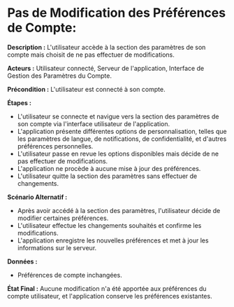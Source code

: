 # Pas de Modification des Préférences de Compte:

  **Description :** L'utilisateur accède à la section des paramètres de son compte mais choisit de ne pas effectuer de modifications.

  **Acteurs :** Utilisateur connecté, Serveur de l'application, Interface de Gestion des Paramètres du Compte.

  **Précondition :** L'utilisateur est connecté à son compte.

  **Étapes :**

  - L'utilisateur se connecte et navigue vers la section des paramètres de son compte via l'interface utilisateur de l'application.
  - L'application présente différentes options de personnalisation, telles que les paramètres de langue, de notifications, de confidentialité, et d'autres préférences personnelles.
  - L'utilisateur passe en revue les options disponibles mais décide de ne pas effectuer de modifications.
  - L'application ne procède à aucune mise à jour des préférences.
  - L'utilisateur quitte la section des paramètres sans effectuer de changements.

  **Scénario Alternatif :**
  - Après avoir accédé à la section des paramètres, l'utilisateur décide de modifier certaines préférences.
  - L'utilisateur effectue les changements souhaités et confirme les modifications.
  - L'application enregistre les nouvelles préférences et met à jour les informations sur le serveur.

  **Données :**
  - Préférences de compte inchangées.

  **État Final :** Aucune modification n'a été apportée aux préférences du compte utilisateur, et l'application conserve les préférences existantes. 

